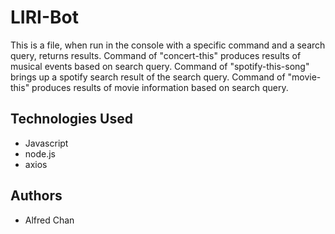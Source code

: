 # LIRI-Bot

This is a file, when run in the console with a specific command and a search query, returns results. Command of "concert-this" produces results of musical events based on search query. Command of "spotify-this-song" brings up a spotify search result of the search query. Command of "movie-this" produces results of movie information based on search query. 

## Technologies Used

* Javascript
* node.js
* axios

## Authors

* Alfred Chan